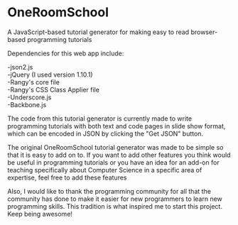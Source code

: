 OneRoomSchool
=============

A JavaScript-based tutorial generator for making easy to read browser-based programming tutorials

Dependencies for this web app include:

-json2.js  
-jQuery (I used version 1.10.1)  
-Rangy's core file  
-Rangy's CSS Class Applier file  
-Underscore.js  
-Backbone.js  

The code from this tutorial generator is currently made to write programming tutorials with both
text and code pages in slide show format, which can be encoded in JSON by clicking the "Get JSON"
button.

The original OneRoomSchool tutorial generator was made to be simple so that it is easy to add on to.
If you want to add other features you think would be useful in programming tutorials or you have an
idea for an add-on for teaching specifically about Computer Science in a specific area of expertise,
feel free to add these features

Also, I would like to thank the programming community for all that the community has done to make it
easier for new programmers to learn new programming skills.  This tradition is what inspired me to
start this project.  Keep being awesome!
